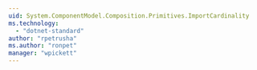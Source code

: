 ```yaml
---
uid: System.ComponentModel.Composition.Primitives.ImportCardinality
ms.technology: 
  - "dotnet-standard"
author: "rpetrusha"
ms.author: "ronpet"
manager: "wpickett"
---
```

